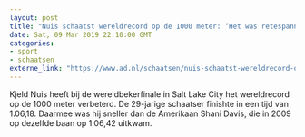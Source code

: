 ```yaml
---
layout: post
title: "Nuis schaatst wereldrecord op de 1000 meter: ‘Het was retespannend’"
date: Sat, 09 Mar 2019 22:10:00 GMT
categories: 
- sport 
- schaatsen 
externe_link: "https://www.ad.nl/schaatsen/nuis-schaatst-wereldrecord-op-de-1000-meter-het-was-retespannend~a96bdb4f/"
---
```


Kjeld Nuis heeft bij de wereldbekerfinale in Salt Lake City het wereldrecord op de 1000 meter verbeterd. De 29-jarige schaatser finishte in een tijd van 1.06,18. Daarmee was hij sneller dan de Amerikaan Shani Davis, die in 2009 op dezelfde baan op 1.06,42 uitkwam.
